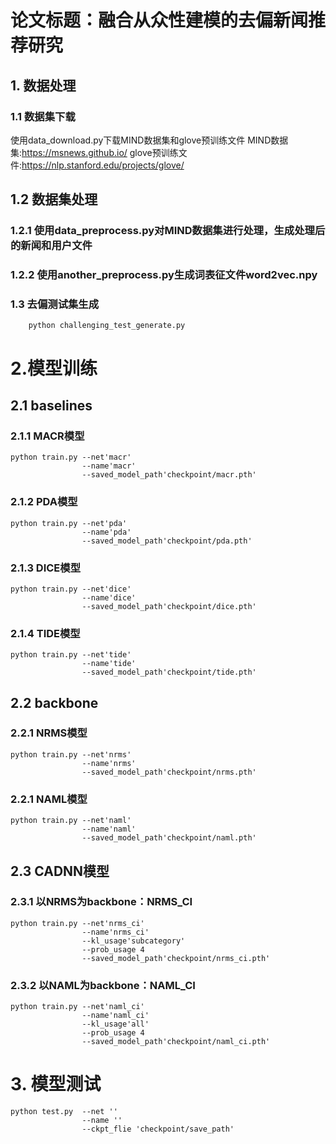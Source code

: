 # 论文标题：融合从众性建模的去偏新闻推荐研究

## 1. 数据处理
### 1.1 数据集下载
使用data_download.py下载MIND数据集和glove预训练文件
MIND数据集:https://msnews.github.io/
glove预训练文件:https://nlp.stanford.edu/projects/glove/
## 1.2 数据集处理
### 1.2.1 使用data_preprocess.py对MIND数据集进行处理，生成处理后的新闻和用户文件
### 1.2.2 使用another_preprocess.py生成词表征文件word2vec.npy
### 1.3 去偏测试集生成
```
    python challenging_test_generate.py
```
# 2.模型训练
## 2.1 baselines
### 2.1.1 MACR模型
```
python train.py --net'macr'
                --name'macr'
                --saved_model_path'checkpoint/macr.pth'
```
### 2.1.2 PDA模型
```
python train.py --net'pda'
                --name'pda'
                --saved_model_path'checkpoint/pda.pth'
```
### 2.1.3 DICE模型
```
python train.py --net'dice'
                --name'dice'
                --saved_model_path'checkpoint/dice.pth'
```
### 2.1.4 TIDE模型
```
python train.py --net'tide'
                --name'tide'
                --saved_model_path'checkpoint/tide.pth'
```
## 2.2 backbone
### 2.2.1 NRMS模型
```
python train.py --net'nrms'
                --name'nrms'
                --saved_model_path'checkpoint/nrms.pth'
```
### 2.2.1 NAML模型
```
python train.py --net'naml'
                --name'naml'
                --saved_model_path'checkpoint/naml.pth'
```
## 2.3 CADNN模型
### 2.3.1 以NRMS为backbone：NRMS_CI
```
python train.py --net'nrms_ci'
                --name'nrms_ci'
                --kl_usage'subcategory'
                --prob_usage 4
                --saved_model_path'checkpoint/nrms_ci.pth'
```
### 2.3.2 以NAML为backbone：NAML_CI
```
python train.py --net'naml_ci'
                --name'naml_ci'
                --kl_usage'all'
                --prob_usage 4
                --saved_model_path'checkpoint/naml_ci.pth'
```
# 3. 模型测试
```
python test.py  --net '' 
                --name ''
                --ckpt_flie 'checkpoint/save_path' 
```
